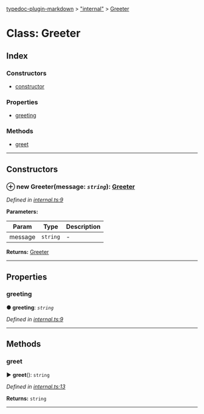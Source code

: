 [typedoc-plugin-markdown](../README.md) > ["internal"](../modules/_internal_.md) > [Greeter](../classes/_internal_.greeter.md)



# Class: Greeter

## Index

### Constructors

* [constructor](_internal_.greeter.md#constructor)


### Properties

* [greeting](_internal_.greeter.md#greeting)


### Methods

* [greet](_internal_.greeter.md#greet)



---
## Constructors
<a id="constructor"></a>


### ⊕ **new Greeter**(message: *`string`*): [Greeter](_internal_.greeter.md)


*Defined in [internal.ts:9](https://github.com/tgreyjs/typedoc-plugin-markdown/blob/master/tests/src/internal.ts#L9)*



**Parameters:**

| Param | Type | Description |
| ------ | ------ | ------ |
| message | `string`   |  - |





**Returns:** [Greeter](_internal_.greeter.md)

---


## Properties
<a id="greeting"></a>

###  greeting

**●  greeting**:  *`string`* 

*Defined in [internal.ts:9](https://github.com/tgreyjs/typedoc-plugin-markdown/blob/master/tests/src/internal.ts#L9)*





___


## Methods
<a id="greet"></a>

###  greet

► **greet**(): `string`



*Defined in [internal.ts:13](https://github.com/tgreyjs/typedoc-plugin-markdown/blob/master/tests/src/internal.ts#L13)*





**Returns:** `string`





___


